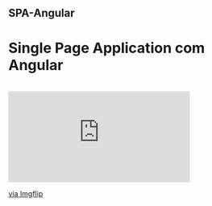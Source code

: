 ## SPA-Angular
 # Single Page Application com Angular
 <br>
<div style="width:360px;max-width:100%;"><div style="height:0;padding-bottom:50.28%;position:relative;"><iframe width="360" height="181" style="position:absolute;top:0;left:0;width:100%;height:100%;" frameBorder="0" src="https://imgflip.com/embed/4mmbpl"></iframe></div><p><a href="https://imgflip.com/gif/4mmbpl">via Imgflip</a></p></div>
